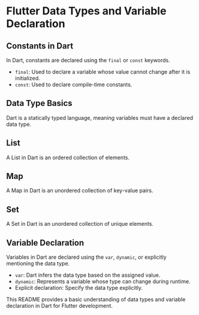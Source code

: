 # Flutter Data Types and Variable Declaration

## Constants in Dart

In Dart, constants are declared using the `final` or `const` keywords.

- `final`: Used to declare a variable whose value cannot change after it is initialized.
- `const`: Used to declare compile-time constants.

## Data Type Basics

Dart is a statically typed language, meaning variables must have a declared data type.

## List

A List in Dart is an ordered collection of elements.

## Map

A Map in Dart is an unordered collection of key-value pairs.

## Set

A Set in Dart is an unordered collection of unique elements.

## Variable Declaration

Variables in Dart are declared using the `var`, `dynamic`, or explicitly mentioning the data type.

- `var`: Dart infers the data type based on the assigned value.
- `dynamic`: Represents a variable whose type can change during runtime.
- Explicit declaration: Specify the data type explicitly.

This README provides a basic understanding of data types and variable declaration in Dart for Flutter development.
